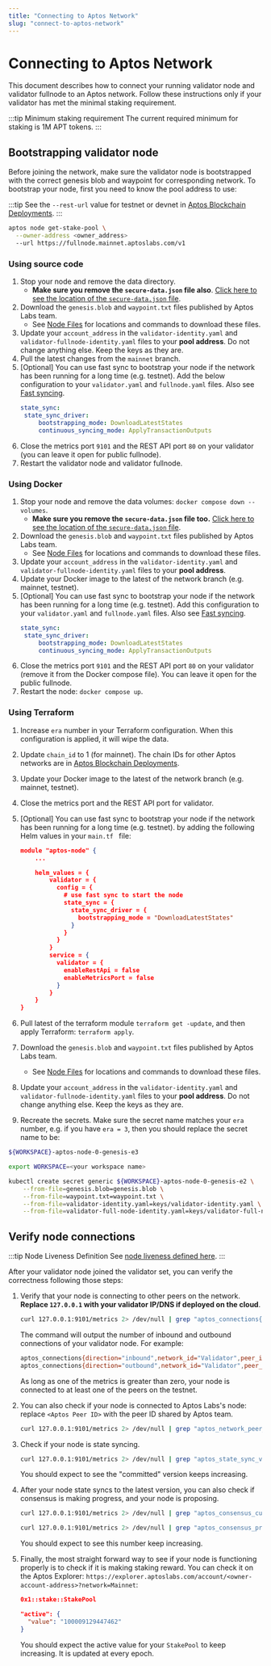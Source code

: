 ```yaml
---
title: "Connecting to Aptos Network"
slug: "connect-to-aptos-network"
---
```


# Connecting to Aptos Network

This document describes how to connect your running validator node and validator fullnode to an Aptos network. Follow these instructions only if your validator has met the minimal staking requirement. 

:::tip Minimum staking requirement
The current required minimum for staking is 1M APT tokens.
:::

## Bootstrapping validator node

Before joining the network, make sure the validator node is bootstrapped with the correct genesis blob and waypoint for corresponding network. To bootstrap your node, first you need to know the pool address to use:

:::tip 
See the `--rest-url` value for testnet or devnet in [Aptos Blockchain Deployments](/docs/nodes/aptos-deployments.md).
:::

```bash
aptos node get-stake-pool \
  --owner-address <owner_address> 
  --url https://fullnode.mainnet.aptoslabs.com/v1
```

### Using source code

1. Stop your node and remove the data directory. 
   - **Make sure you remove the `secure-data.json` file also**. [Click here to see the location of the `secure-data.json` file](https://github.com/aptos-labs/aptos-core/blob/e358a61018bb056812b5c3dbd197b0311a071baf/docker/compose/aptos-node/validator.yaml#L13). 
2. Download the `genesis.blob` and `waypoint.txt` files published by Aptos Labs team. 
   - See [Node Files](/nodes/node-files-all-networks/node-files) for locations and commands to download these files.
3. Update your `account_address` in the `validator-identity.yaml` and `validator-fullnode-identity.yaml` files to your **pool address**. Do not change anything else. Keep the keys as they are. 
4. Pull the latest changes from the `mainnet` branch. 
5. [Optional] You can use fast sync to bootstrap your node if the network has been running for a long time (e.g. testnet). Add the below configuration to your `validator.yaml` and `fullnode.yaml` files. Also see [Fast syncing](/concepts/state-sync#fast-syncing).
    ```yaml
    state_sync:
     state_sync_driver:
         bootstrapping_mode: DownloadLatestStates
         continuous_syncing_mode: ApplyTransactionOutputs
    ```
6. Close the metrics port `9101` and the REST API port `80` on your validator (you can leave it open for public fullnode).
7. Restart the validator node and validator fullnode.

### Using Docker

1. Stop your node and remove the data volumes: `docker compose down --volumes`. 
   - **Make sure you remove the `secure-data.json` file too.** [Click here to see the location of the `secure-data.json` file](https://github.com/aptos-labs/aptos-core/blob/e358a61018bb056812b5c3dbd197b0311a071baf/docker/compose/aptos-node/validator.yaml#L13). 
2. Download the `genesis.blob` and `waypoint.txt` files published by Aptos Labs team. 
   - See [Node Files](/nodes/node-files-all-networks/node-files) for locations and commands to download these files.
3. Update your `account_address` in the `validator-identity.yaml` and `validator-fullnode-identity.yaml` files to your **pool address**.
4. Update your Docker image to the latest of the network branch (e.g. mainnet, testnet).
5. [Optional] You can use fast sync to bootstrap your node if the network has been running for a long time (e.g. testnet). Add this configuration to your `validator.yaml` and `fullnode.yaml` files. Also see [Fast syncing](/concepts/state-sync#fast-syncing).
    ```yaml
    state_sync:
     state_sync_driver:
         bootstrapping_mode: DownloadLatestStates
         continuous_syncing_mode: ApplyTransactionOutputs
    ```
6. Close the metrics port `9101` and the REST API port `80` on your validator (remove it from the Docker compose file). You can leave it open for the public fullnode.
7. Restart the node: `docker compose up`.

### Using Terraform

1. Increase `era` number in your Terraform configuration. When this configuration is applied, it will wipe the data.
2. Update `chain_id` to 1 (for mainnet). The chain IDs for other Aptos networks are in [Aptos Blockchain Deployments](/docs/nodes/aptos-deployments.md).
3. Update your Docker image to the latest of the network branch (e.g. mainnet, testnet).
4. Close the metrics port and the REST API port for validator. 
5. [Optional] You can use fast sync to bootstrap your node if the network has been running for a long time (e.g. testnet). by adding the following Helm values in your `main.tf ` file:

    ```json
    module "aptos-node" {
        ...

        helm_values = {
            validator = {
              config = {
                # use fast sync to start the node
                state_sync = {
                  state_sync_driver = {
                    bootstrapping_mode = "DownloadLatestStates"
                  }
                }
              }
            }
            service = {
              validator = {
                enableRestApi = false
                enableMetricsPort = false
              }
            }
        }
    }
    ```
6. Pull latest of the terraform module `terraform get -update`, and then apply Terraform: `terraform apply`.
7. Download the `genesis.blob` and `waypoint.txt` files published by Aptos Labs team. 
   - See [Node Files](/nodes/node-files-all-networks/node-files) for locations and commands to download these files.
8. Update your `account_address` in the `validator-identity.yaml` and `validator-fullnode-identity.yaml` files to your  **pool address**. Do not change anything else. Keep the keys as they are.
9. Recreate the secrets. Make sure the secret name matches your `era` number, e.g. if you have `era = 3`, then you should replace the secret name to be:
  ```bash
  ${WORKSPACE}-aptos-node-0-genesis-e3
  ```

  ```bash
  export WORKSPACE=<your workspace name>

  kubectl create secret generic ${WORKSPACE}-aptos-node-0-genesis-e2 \
      --from-file=genesis.blob=genesis.blob \
      --from-file=waypoint.txt=waypoint.txt \
      --from-file=validator-identity.yaml=keys/validator-identity.yaml \
      --from-file=validator-full-node-identity.yaml=keys/validator-full-node-identity.yaml
  ```


## Verify node connections

:::tip Node Liveness Definition
See [node liveness defined here](node-liveness-criteria.md#verifying-the-liveness-of-your-node). 
:::

After your validator node joined the validator set, you can verify the correctness following those steps:

1. Verify that your node is connecting to other peers on the network. **Replace `127.0.0.1` with your validator IP/DNS if deployed on the cloud**.

    ```bash
    curl 127.0.0.1:9101/metrics 2> /dev/null | grep "aptos_connections{.*\"Validator\".*}"
    ```

    The command will output the number of inbound and outbound connections of your validator node. For example:

    ```bash
    aptos_connections{direction="inbound",network_id="Validator",peer_id="f326fd30",role_type="validator"} 5
    aptos_connections{direction="outbound",network_id="Validator",peer_id="f326fd30",role_type="validator"} 2
    ```

    As long as one of the metrics is greater than zero, your node is connected to at least one of the peers on the testnet.

2. You can also check if your node is connected to Aptos Labs's node: replace `<Aptos Peer ID>` with the peer ID shared by Aptos team.

    ```bash
    curl 127.0.0.1:9101/metrics 2> /dev/null | grep "aptos_network_peer_connected{.*remote_peer_id=\"<Aptos Peer ID>\".*}"
    ```

3. Check if your node is state syncing.

    ```bash
    curl 127.0.0.1:9101/metrics 2> /dev/null | grep "aptos_state_sync_version"
    ```
    
    You should expect to see the "committed" version keeps increasing.

4. After your node state syncs to the latest version, you can also check if consensus is making progress, and your node is proposing.

    ```bash
    curl 127.0.0.1:9101/metrics 2> /dev/null | grep "aptos_consensus_current_round"

    curl 127.0.0.1:9101/metrics 2> /dev/null | grep "aptos_consensus_proposals_count"
    ```

    You should expect to see this number keep increasing.
    
5. Finally, the most straight forward way to see if your node is functioning properly is to check if it is making staking reward. You can check it on the Aptos Explorer: `https://explorer.aptoslabs.com/account/<owner-account-address>?network=Mainnet`:

    ```json
    0x1::stake::StakePool

    "active": {
      "value": "100009129447462"
    }
    ```
    
    You should expect the active value for your `StakePool` to keep increasing. It is updated at every epoch.
